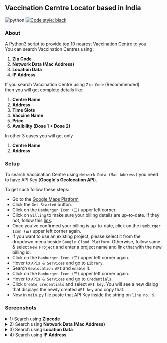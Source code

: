 ## Vaccination Cerntre Locator based in India

![python](https://img.shields.io/badge/language-Python-orange?style=for-the-badge)
[![Code style: black](https://img.shields.io/badge/code%20style-black-000000.svg?style=plasitc)](https://github.com/psf/black)

### About

A Python3 script to provide top 10 nearest Vaccination Centre to you.
<br>You can search Vaccination Centres using :
1) <b>Zip Code</b>
2) <b>Network Data (Mac Address)</b>
3) <b>Location Data</b>
4) <b>IP Address</b>

If you search Vaccination Centre using `Zip Code` (Recommended) <br>then you will get complete details like: 
1) <b>Centre Name</b>
2) <b>Address</b>
3) <b>Time Slots</b>
4) <b>Vaccine Name</b>
5) <b>Price</b>
6) <b>Avaibility (Dose 1 + Dose 2)</b>

In other 3 cases you will get only 
1) <b>Centre Name</b>
2) <b>Address</b>

### Setup

To search Vaccination Centre using `Network Data (Mac Address)` you need to have API Key (<b>Google's Geolocation API</b>).

To get such follow these steps:

* Go to the [Google Maps Platform](https://cloud.google.com/maps-platform)
* Click the `Get Started` button.
* Click on the `Hamburger Icon (☰)` upper left corner.
* Click on `Billing` to make sure your billing details are up-to-date. If they not, follow this [link](https://swapps.com/blog/setting-up-your-billing-account-on-google-maps-and-avoiding-extra-charges/).
* Once you’ve confirmed your billing is up-to-date, click on the `Hamburger Icon (☰)` upper left corner again.
* If you want to use an existing project, please select it from the dropdown menu beside `Google Cloud Platform`. Otherwise, follow same & select `New Project` and enter a project name and link that with the new billing id.
* Click on the `Hamburger Icon (☰)` upper left corner again.
* Hover to `APIs & Services` and go to `Library`.
* Search `Geolocation API` and `enable` it.
* Click on the `Hamburger Icon (☰)` upper left corner again.
* Hover to `APIs & Services` and go to `Credentials`.
* Click `Create credentials` and select `API key`. You will see a new dialog that displays the newly created `API key` and copy that.
* Now in `main.py` file paste that API Key inside the string on `line no. 9`.

### Screenshots
<details><summary>1) Search using <b>Zipcode</b></summary>
<img width="650" alt="1" src="https://user-images.githubusercontent.com/82683890/135646191-893aa3f7-a942-475f-bca9-c743c332ba0e.png">
</details>

<details><summary>2) Search using <b>Network Data (Mac Address)</b></summary>
<img width="650" alt="2" src="https://user-images.githubusercontent.com/82683890/135646209-a3b5fdf8-5357-4d69-884e-02ebc6f6e6e2.png">
</details>

<details><summary>3) Search using <b>Location Data</b></summary>
<img width="600" alt="3" src="https://user-images.githubusercontent.com/82683890/135646213-9e9b71fd-6f50-4d7b-aebd-97ad6df1fccf.png">
</details>

<details><summary>4) Search using <b>IP Address</b></summary>
<img width="650" alt="4" src="https://user-images.githubusercontent.com/82683890/135646218-4cb2a472-1650-4bac-8b9d-5b2ed47fe456.png">
</details>


